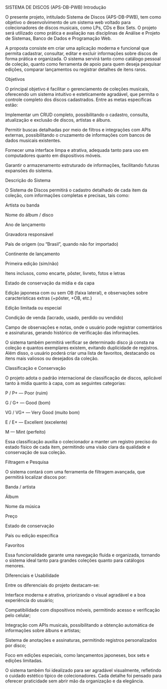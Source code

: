SISTEMA DE DISCOS (APS-DB-PWB)
Introdução

O presente projeto, intitulado Sistema de Discos (APS-DB-PWB), tem como objetivo o desenvolvimento de um sistema web voltado para colecionadores de discos musicais, como LPs, CDs e Box Sets. O projeto será utilizado como prática e avaliação nas disciplinas de Análise e Projeto de Sistemas, Banco de Dados e Programação Web.

A proposta consiste em criar uma aplicação moderna e funcional que permita cadastrar, consultar, editar e excluir informações sobre discos de forma prática e organizada. O sistema servirá tanto como catálogo pessoal de coleção, quanto como ferramenta de apoio para quem deseja pesquisar edições, comparar lançamentos ou registrar detalhes de itens raros.

Objetivos

O principal objetivo é facilitar o gerenciamento de coleções musicais, oferecendo um sistema intuitivo e esteticamente agradável, que permita o controle completo dos discos cadastrados.
Entre as metas específicas estão:

Implementar um CRUD completo, possibilitando o cadastro, consulta, atualização e exclusão de discos, artistas e álbuns.

Permitir buscas detalhadas por meio de filtros e integrações com APIs externas, possibilitando o cruzamento de informações com bancos de dados musicais existentes.

Fornecer uma interface limpa e atrativa, adequada tanto para uso em computadores quanto em dispositivos móveis.

Garantir o armazenamento estruturado de informações, facilitando futuras expansões do sistema.

Descrição do Sistema

O Sistema de Discos permitirá o cadastro detalhado de cada item da coleção, com informações completas e precisas, tais como:

Artista ou banda

Nome do álbum / disco

Ano de lançamento

Gravadora responsável

País de origem (ou “Brasil”, quando não for importado)

Continente de lançamento

Primeira edição (sim/não)

Itens inclusos, como encarte, pôster, livreto, fotos e letras

Estado de conservação da mídia e da capa

Edição japonesa com ou sem OB (faixa lateral), e observações sobre características extras (+pôster, +OB, etc.)

Edição limitada ou especial

Condição de venda (lacrado, usado, perdido ou vendido)

Campo de observações e notas, onde o usuário pode registrar comentários e assinaturas, gerando histórico de verificação das informações.

O sistema também permitirá verificar se determinado disco já consta na coleção e quantos exemplares existem, evitando duplicidade de registros.
Além disso, o usuário poderá criar uma lista de favoritos, destacando os itens mais valiosos ou desejados da coleção.

Classificação e Conservação

O projeto adota o padrão internacional de classificação de discos, aplicável tanto à mídia quanto à capa, com as seguintes categorias:

P / P+ — Poor (ruim)

G / G+ — Good (bom)

VG / VG+ — Very Good (muito bom)

E / E+ — Excellent (excelente)

M — Mint (perfeito)

Essa classificação auxilia o colecionador a manter um registro preciso do estado físico de cada item, permitindo uma visão clara da qualidade e conservação de sua coleção.

Filtragem e Pesquisa

O sistema contará com uma ferramenta de filtragem avançada, que permitirá localizar discos por:

Banda / artista

Álbum

Nome da música

Preço

Estado de conservação

País ou edição específica

Favoritos

Essa funcionalidade garante uma navegação fluida e organizada, tornando o sistema ideal tanto para grandes coleções quanto para catálogos menores.

Diferenciais e Usabilidade

Entre os diferenciais do projeto destacam-se:

Interface moderna e atrativa, priorizando o visual agradável e a boa experiência do usuário;

Compatibilidade com dispositivos móveis, permitindo acesso e verificação pelo celular;

Integração com APIs musicais, possibilitando a obtenção automática de informações sobre álbuns e artistas;

Sistema de anotações e assinaturas, permitindo registros personalizados por disco;

Foco em edições especiais, como lançamentos japoneses, box sets e edições limitadas.

O sistema também foi idealizado para ser agradável visualmente, refletindo o cuidado estético típico de colecionadores. Cada detalhe foi pensado para oferecer praticidade sem abrir mão da organização e da elegância.
